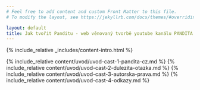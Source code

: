 ```yaml
---
# Feel free to add content and custom Front Matter to this file.
# To modify the layout, see https://jekyllrb.com/docs/themes/#overriding-theme-defaults

layout: default
title: Jak tvořit Panditu - web věnovaný tvorbě youtube kanálu PANDITA CZ
---
```


{% include_relative _includes/content-intro.html %}

{% include_relative content/uvod/uvod-cast-1-pandita-cz.md %}
{% include_relative content/uvod/uvod-cast-2-dulezita-otazka.md %}
{% include_relative content/uvod/uvod-cast-3-autorska-prava.md %}
{% include_relative content/uvod/uvod-cast-4-odkazy.md %}

<script src="./js/script-index.js"></script>
